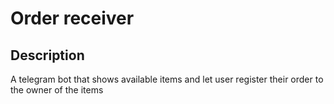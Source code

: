 # Order receiver

## Description

A telegram bot that shows available items and let user register their order to the owner of the items
